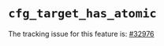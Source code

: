 # `cfg_target_has_atomic`

The tracking issue for this feature is: [#32976]

[#32976]: https://github.com/rust-lang/rust/issues/32976



